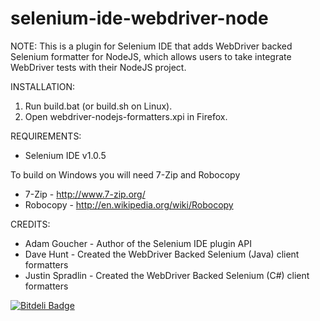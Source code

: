 selenium-ide-webdriver-node
===========================

NOTE:
This is a plugin for Selenium IDE that adds WebDriver backed Selenium
formatter for NodeJS, which allows users to take integrate WebDriver tests
with their NodeJS project.

INSTALLATION:
1. Run build.bat (or build.sh on Linux).
2. Open webdriver-nodejs-formatters.xpi in Firefox.

REQUIREMENTS:
* Selenium IDE v1.0.5

To build on Windows you will need 7-Zip and Robocopy
* 7-Zip - http://www.7-zip.org/
* Robocopy - http://en.wikipedia.org/wiki/Robocopy

CREDITS:
* Adam Goucher - Author of the Selenium IDE plugin API
* Dave Hunt - Created the WebDriver Backed Selenium (Java) client formatters
* Justin Spradlin - Created the WebDriver Backed Selenium (C#) client formatters


[![Bitdeli Badge](https://d2weczhvl823v0.cloudfront.net/itayw/selenium-ide-webdriver-node/trend.png)](https://bitdeli.com/free "Bitdeli Badge")

